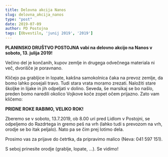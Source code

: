 ```yaml
---
title: Delovna akcija Nanos
slug: delovna_akcija_nanos
type: "post"
date: 2019-07-09
author: PD Postojna
tags: [Obvestilo, 'junij 2019', '2019']
---
```


**PLANINSKO DRUŠTVO POSTOJNA vabi na delovno akcijo na Nanos v soboto, 13. julija 2019!**

Večino del je končanih, kupov zemlje in drugega odvečnega materiala ni več, dvorišče je poravnano. 
<!--more-->
Kličejo pa grabljice in lopate, kakšna samokolnica čaka na prevoz zemlje, da bomo lahko posejali travo. Tudi stara vrata moramo zrezati. Naložiti stare školjke in lijake in jih odpeljati v dolino. Seveda, še marsikaj se bo našlo, preden bomo naredili okolico Vojkove koče zopet očem prijazno. Zato vam kličemo:

**PRIDNE ROKE RABIMO, VELIKO ROK!**

Zberemo se v soboto, 13.7.2019, ob 8.00 uri pred Lidlom v Postojni, se odpeljemo do Razdrtega in gremo peš na vrh (lahko tudi s prevozom na vrh, orodje se bo itak peljalo). Nato pa se čim prej lotimo dela.

Prosimo vas za prijave do četrtka, da pripravimo malico 
(Neva: 041 597 151).

S seboj prinesite orodje (grablje, lopate, …). Se vidimo!
